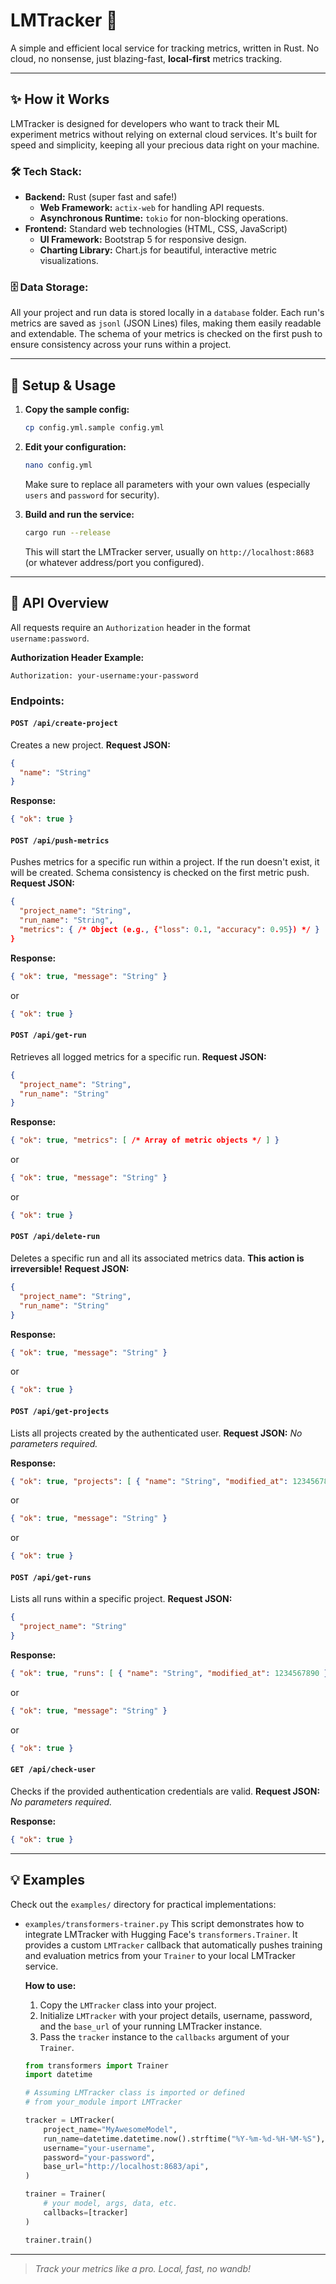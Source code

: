 # LMTracker 🚀

A simple and efficient local service for tracking metrics, written in Rust.
No cloud, no nonsense, just blazing-fast, **local-first** metrics tracking.

---

## ✨ How it Works

LMTracker is designed for developers who want to track their ML experiment metrics without relying on external cloud services. It's built for speed and simplicity, keeping all your precious data right on your machine.

### 🛠️ Tech Stack:

*   **Backend:** Rust (super fast and safe!)
    *   **Web Framework:** `actix-web` for handling API requests.
    *   **Asynchronous Runtime:** `tokio` for non-blocking operations.
*   **Frontend:** Standard web technologies (HTML, CSS, JavaScript)
    *   **UI Framework:** Bootstrap 5 for responsive design.
    *   **Charting Library:** Chart.js for beautiful, interactive metric visualizations.

### 🗄️ Data Storage:

All your project and run data is stored locally in a `database` folder. Each run's metrics are saved as `jsonl` (JSON Lines) files, making them easily readable and extendable. The schema of your metrics is checked on the first push to ensure consistency across your runs within a project.

---

## 🚀 Setup & Usage

1.  **Copy the sample config:**
    ```sh
    cp config.yml.sample config.yml
    ```
2.  **Edit your configuration:**
    ```sh
    nano config.yml
    ```
    Make sure to replace all parameters with your own values (especially `users` and `password` for security).

3.  **Build and run the service:**
    ```sh
    cargo run --release
    ```
    This will start the LMTracker server, usually on `http://localhost:8683` (or whatever address/port you configured).

---

## 🔌 API Overview

All requests require an `Authorization` header in the format `username:password`.

**Authorization Header Example:**
```
Authorization: your-username:your-password
```

### Endpoints:

#### `POST /api/create-project`
Creates a new project.
**Request JSON:**
```json
{
  "name": "String"
}
```
**Response:**
```json
{ "ok": true }
```

#### `POST /api/push-metrics`
Pushes metrics for a specific run within a project. If the run doesn't exist, it will be created. Schema consistency is checked on the first metric push.
**Request JSON:**
```json
{
  "project_name": "String",
  "run_name": "String",
  "metrics": { /* Object (e.g., {"loss": 0.1, "accuracy": 0.95}) */ }
}
```
**Response:**
```json
{ "ok": true, "message": "String" }
```
or
```json
{ "ok": true }
```

#### `POST /api/get-run`
Retrieves all logged metrics for a specific run.
**Request JSON:**
```json
{
  "project_name": "String",
  "run_name": "String"
}
```
**Response:**
```json
{ "ok": true, "metrics": [ /* Array of metric objects */ ] }
```
or
```json
{ "ok": true, "message": "String" }
```
or
```json
{ "ok": true }
```

#### `POST /api/delete-run`
Deletes a specific run and all its associated metrics data. **This action is irreversible!**
**Request JSON:**
```json
{
  "project_name": "String",
  "run_name": "String"
}
```
**Response:**
```json
{ "ok": true, "message": "String" }
```
or
```json
{ "ok": true }
```

#### `POST /api/get-projects`
Lists all projects created by the authenticated user.
**Request JSON:**
_No parameters required._

**Response:**
```json
{ "ok": true, "projects": [ { "name": "String", "modified_at": 1234567890 } ] }
```
or
```json
{ "ok": true, "message": "String" }
```
or
```json
{ "ok": true }
```

#### `POST /api/get-runs`
Lists all runs within a specific project.
**Request JSON:**
```json
{
  "project_name": "String"
}
```
**Response:**
```json
{ "ok": true, "runs": [ { "name": "String", "modified_at": 1234567890 } ] }
```
or
```json
{ "ok": true, "message": "String" }
```
or
```json
{ "ok": true }
```

#### `GET /api/check-user`
Checks if the provided authentication credentials are valid.
**Request JSON:**
_No parameters required._

**Response:**
```json
{ "ok": true }
```

---

## 💡 Examples

Check out the `examples/` directory for practical implementations:

*   `examples/transformers-trainer.py`
    This script demonstrates how to integrate LMTracker with Hugging Face's `transformers.Trainer`. It provides a custom `LMTracker` callback that automatically pushes training and evaluation metrics from your `Trainer` to your local LMTracker service.

    **How to use:**
    1.  Copy the `LMTracker` class into your project.
    2.  Initialize `LMTracker` with your project details, username, password, and the `base_url` of your running LMTracker instance.
    3.  Pass the `tracker` instance to the `callbacks` argument of your `Trainer`.

    ```python
    from transformers import Trainer
    import datetime

    # Assuming LMTracker class is imported or defined
    # from your_module import LMTracker

    tracker = LMTracker(
        project_name="MyAwesomeModel",
        run_name=datetime.datetime.now().strftime("%Y-%m-%d-%H-%M-%S"),
        username="your-username",
        password="your-password",
        base_url="http://localhost:8683/api",
    )

    trainer = Trainer(
        # your model, args, data, etc.
        callbacks=[tracker]
    )

    trainer.train()
    ```

---

> _Track your metrics like a pro. Local, fast, no wandb!_
